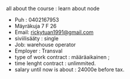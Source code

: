 all about the course : 
learn about node 


+ Puh : 0402167953
+ Mäyräkuja 7 F 26
+ Email: rickytuan1991@gmail.com    
+ siviilisääty : single 
+ Job: warehouse operator
+ Employer : Transval
+ type of work contract : määräaikainen ;
+ time lenght contract : unlimmited. 
+ salary until now is about : 24000e before tax. 
